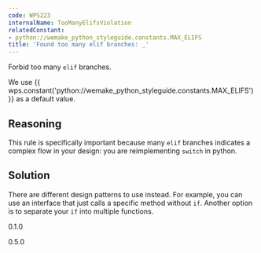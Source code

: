 ```yaml
---
code: WPS223
internalName: TooManyElifsViolation
relatedConstant:
- python://wemake_python_styleguide.constants.MAX_ELIFS
title: 'Found too many elif branches: _'
---
```


Forbid too many `elif` branches.

We use {{ wps.constant('python://wemake_python_styleguide.constants.MAX_ELIFS') }} as a default
value.

## Reasoning
This rule is specifically important because many `elif` branches
indicates a complex flow in your design: you are reimplementing
`switch` in python.

## Solution
There are different design patterns to use instead. For example, you
can use an interface that just calls a specific method without `if`.
Another option is to separate your `if` into multiple functions.

<div class="versionadded">

0.1.0

</div>

<div class="versionchanged">

0.5.0

</div>